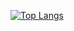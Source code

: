 [![Top Langs](https://github-readme-stats.vercel.app/api/top-langs/?username=MarcoPassoni)](https://github.com/MarcoPassoni/stats&size_weight=0.5&count_weight=0.5&layout=compact)
